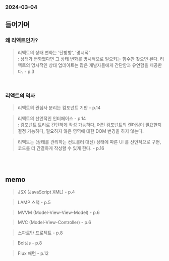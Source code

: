### 2024-03-04

## 들어가며

### 왜 리액트인가?

> 리액트의 상태 변화는 '단방향', '명시적'
> <br />
> : 상태가 변화했다면 그 상태 변화를 명시적으로 일으키는 함수만 찾으면 된다. 리액트의 명시적인 상태 업데이트는 많은 개발자들에게 간단함과 유연함을 제공한다. - p.3

<br />

### 리액트의 역사

> 리액트의 관심사 분리는 컴포넌트 기반 - p.14

> 리액트의 선언적인 인터페이스 - p.14
> <br />
> : 컴포넌트 트리로 간단하게 작성 가능하다, 어떤 컴포넌트의 렌더링이 필요한지 결정 가능하다, 필요하지 않은 영역에 대한 DOM 변경을 하지 않는다.

> 리액트는 (상태를 관리하는 컨트롤러 대신) 상태에 따른 UI 를 선언적으로 구현, 코드를 더 간결하게 작성할 수 있게 한다. - p.16

<br />
<br />

## memo

> JSX (JavaScript XML) - p.4
> <br />

> LAMP 스택 - p.5
> <br />

> MVVM (Model-View-View-Model) - p.6
> <br />

> MVC (Model-View-Controller) - p.6
> <br />

> 스파르탄 프로젝트 - p.8
> <br />

> BoltJs - p.8
> <br />

> Flux 패턴 - p.12
> <br />
